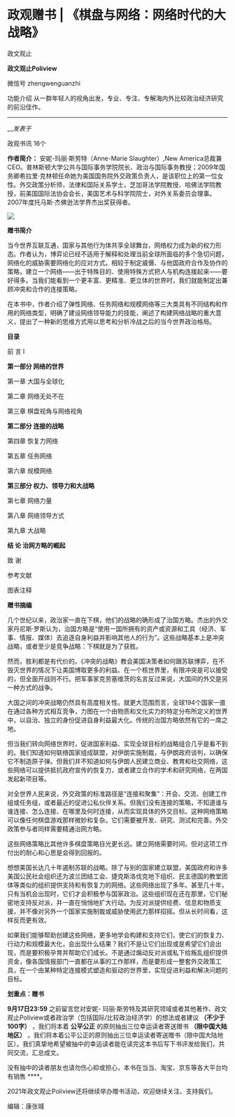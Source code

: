 

#  政观赠书 | 《棋盘与网络：网络时代的大战略》

政文观止  

**政文观止Poliview** 

微信号 zhengwenguanzhi

功能介绍 从一群年轻人的视角出发，专业、专注、专解海内外比较政治经济研究的前沿佳作。

____

___发表于_

政观书讯 16个

**作者简介：** 安妮-玛丽·斯劳特（Anne-Marie Slaughter）,New
America总裁兼CEO。普林斯顿大学公共与国际事务学院院长、政治与国际事务教授；2009年国务卿希拉里·克林顿任命她为美国国务院外交政策负责人，是该职位上的第一位女性。外交政策分析师，法律和国际关系学士，芝加哥法学院教授、哈佛法学院教授，前美国国际法协会会长，美国艺术与科学院院士，对外关系委员会理事。2007年度托马斯·杰佛逊法学界杰出奖获得者。

![](/images/64/2.jpeg)

  

  

 **赠书简介**

当今世界互联互通，国家与其他行为体共享全球舞台，网络权力成为新的权力形态。作者认为，博弈论已经不适用于解释和处理当前全球所面临的多个急切问题，网络化的威胁需要网络化的应对方式。相较于制定威慑、与他国政府合作及协作的策略，建立一个网络——出于特殊目的、使用特殊方式把人与机构连接起来——要好得多。当我们能看到一个更丰富、更精准、更立体的世界时，我们就能制定出兼顾冲突和合作的连接策略。

  

在本书中，作者介绍了弹性网络、任务网络和规模网络等三大类具有不同结构和作用的网络类型，明确了建设网络领导能力的技能，阐述了构建网络战略的重大意义，提出了一种新的思维方式用以思考和分析冷战之后的当今世界政治格局。

 **目录**

前 言 I

  

 **第一部分 网络的世界**

  

第一章 大国与全球化

  

第二章 网络无处不在

  

第三章 棋盘视角与网络视角

  

 **第二部分 连接的战略**

  

第四章 恢复力网络

  

第五章 任务网络

  

第六章 规模网络

  

 **第三部分 权力、领导力和大战略**

  

第七章 网络力量

  

第八章 网络领导方式

  

第九章 大战略

  

 **结 论 治网方略的崛起**

  

致 谢

  

参考文献

  

图表注释

 **赠书摘编**

几个世纪以来，政治家一直在下棋，他们的战略的确形成了治国方略。杰出的外交家丹尼斯·罗斯认为，治国方略是“使用一国所拥有的资产或资源和工具（经济、军事、情报、媒体）去追逐自身利益并影响其他人的行为”。这些战略基本上是冲突战略，或者至少是竞争战略：下棋就是为了获胜。

  

然而，胜利都是有代价的。《冲突的战略》教会美国决策者如何跟苏联博弈，在不毁灭世界的情况下让美国博取更多的利益。在一个核世界里，有限冲突是可以接受的，但全面开战则不行。把军事家克劳塞维茨的名言反过来说，大国间的外交是另一种方式的战争。

  

大国之间的冲突战略仍然具有高度相关性。就更大范围而言，全球194个国家一直在通过各种方式相互竞争，力图在一个由物质和文化实力的特定分布所定义的世界中，以自治、独立的身份促进自身利益最大化。传统的治国方略依然有它的一席之地。

  

但当我们转向网络世界时，促进国家利益、实现全球目标的战略组合几乎是看不到的。我们知道如何联络国家组成联盟，对伊朗实施制裁，与伊朗政府谈判，以确保它不制造原子弹。但我们并不知道如何与伊朗人民建立商业、教育和社交网络，这些网络可以提供抵抗政府宣传的恢复力，或者建立合作的学术和研究网络，在两国发起新项目等。

  

对全世界人民来说，外交政策的标准路径是“连接和聚集”：开会、交流、创建工作组或任务组，或者最近的促进公私伙伴关系。但我们没有连接的策略，不知道谁与谁连接、怎么连接、在哪里及何时连接，从而实现具体的外交目标。这种网络策略可以像任何棋盘游戏那样微妙和复杂。它们需要被开发、研究、测试和完善。外交政策参与者同样需要精通治网方略。

  

这些网络策略比其他许多棋盘策略目光更长远。建立网络需要时间。但对这项工作付出的耐心和心思是会得到回报的。

  

想想美国长达几十年遏制苏联的战略。除了与别的国家建立联盟，美国政府和许多美国公民社会组织还为波兰团结工会、捷克斯洛伐克地下组织、民主德国的教堂团体等类似的组织提供支持和有恢复力的网络。这些网络出现了多年。甚至几十年，只有当机会出现时，它们才会积极参与国家政治。这些组织现在还在那里，它们秘密地支持反对派，并一直在悄悄地扩大行动。为反对派提供经费、信息和物质支援，并不像对另外一个国家实施制裁或威胁使用武力那样招摇。但从长时间看，这样反而更有效。

  

如果我们能够帮助创建这些网络，更多地学会构建和支持它们，使它们的恢复力、行动力和规模最大化，会出现什么结果？我们不是让它们出现或是希望它们会出现，而是要积极孕育并帮助它们成长。不是通过煽动反对派或私下给叛乱组织提供资金，像各国情报部门一直都在从事的工作那样，而是要形成一整套外交政策工具，在一个由某种特定连接模式塑造和驱动的世界里，实现促进利益和解决问题的目标。

  

 **划重点：赠书**

 **9月17日23:59** 之前留言您对安妮-
玛丽·斯劳特及其研究领域或者其他著作、政文观止Poliview或者政治学（包括国际/比较政治经济学）的想法或者建议 **（不少于100字）** ，我们将本着
**公平公正** 的原则抽出三位幸运读者寄送赠书 **（限中国大陆地区）**
。我们将本着公平公正的原则抽出三位幸运读者寄送赠书（限中国大陆地区）。我们真挚地希望被抽中的幸运读者能在读完这本书后写下书评发给我们，共同交流，汇总成文。

  

没有抽中的读者朋友也请勿伤心抑或担心，本书在当当、淘宝、京东等各大平台均有销售 ****。  

  

2021年政文观止Poliview还将继续举办赠书活动，欢迎继续关注、支持我们。  

编辑：康张城  

